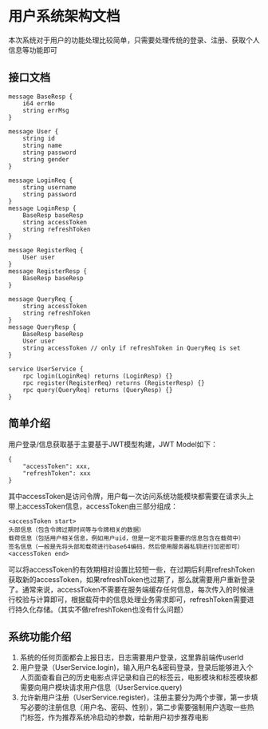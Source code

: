 # 用户系统架构文档
本次系统对于用户的功能处理比较简单，只需要处理传统的登录、注册、获取个人信息等功能即可

## 接口文档
```
message BaseResp {
    i64 errNo
    string errMsg
}

message User {
    string id
    string name
    string password
    string gender
}

message LoginReq {
    string username
    string password
}
message LoginResp {
    BaseResp baseResp
    string accessToken
    string refreshToken
}

message RegisterReq {
    User user
}
message RegisterResp {
    BaseResp baseResp
}

message QueryReq {
    string accessToken
    string refreshToken
}
message QueryResp {
    BaseResp baseResp
    User user
    string accessToken // only if refreshToken in QueryReq is set
}

service UserService {
    rpc login(LoginReq) returns (LoginResp) {}
    rpc register(RegisterReq) returns (RegisterResp) {}
    rpc query(QueryReq) returns (QueryResp) {}
}
```

## 简单介绍
用户登录/信息获取基于主要基于JWT模型构建，JWT Model如下：
```
{
    "accessToken": xxx,
    "refreshToken": xxx
}
```
其中accessToken是访问令牌，用户每一次访问系统功能模块都需要在请求头上带上accessToken信息，accessToken由三部分组成：
```
<accessToken start>
头部信息（包含令牌过期时间等与令牌相关的数据）
载荷信息（包括用户相关信息，例如用户uid，但是一定不能将重要的信息包含在载荷中）
签名信息（一般是先将头部和载荷进行base64编码，然后使用服务器私钥进行加密即可）
<accessToken end>
```
可以将accessToken的有效期相对设置比较短一些，在过期后利用refreshToken获取新的accessToken，如果refreshToken也过期了，那么就需要用户重新登录了。通常来说，accessToken不需要在服务端缓存任何信息，每次传入的时候进行校验与计算即可，根据载荷中的信息处理业务需求即可，refreshToken需要进行持久化存储。（其实不做refreshToken也没有什么问题）

## 系统功能介绍
1. 系统的任何页面都会上报日志，日志需要用户登录，这里靠前端传userId
2. 用户登录（UserService.login)，输入用户名&密码登录，登录后能够进入个人页面查看自己的历史电影点评记录和自己的标签云，电影模块和标签模块都需要向用户模块请求用户信息（UserService.query)
3. 允许新用户注册（UserService.register)，注册主要分为两个步骤，第一步填写必要的注册信息（用户名、密码、性别），第二步需要强制用户选取一些热门标签，作为推荐系统冷启动的参数，给新用户初步推荐电影